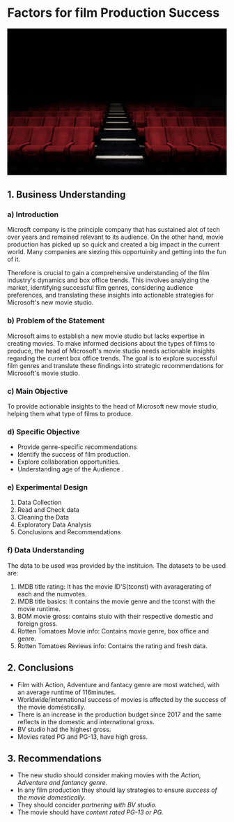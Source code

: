 # Factors for film Production Success
![title](<film.jpg>)

## 1. Business Understanding

### a) Introduction
Microsft company is the principle company that has sustained alot of tech over years and remained relevant to its audience. On the other hand, movie production has picked up so quick and created a big impact in the current world. Many companies are siezing this opportuinity and getting into the fun of it.

Therefore is crucial to gain a comprehensive understanding of the film industry's dynamics and box office trends. This involves analyzing the market, identifying successful film genres, considering audience preferences, and translating these insights into actionable strategies for Microsoft's new movie studio.

### b) Problem of the Statement
Microsoft aims to establish a new movie studio but lacks expertise in creating movies. To make informed decisions about the types of films to produce, the head of Microsoft's movie studio needs actionable insights regarding the current box office trends. The goal is to explore successful film genres and translate these findings into strategic recommendations for Microsoft's movie studio.

### c) Main Objective
To provide actionable insights to the head of Microsoft new movie studio, helping them what type of films to produce.

### d) Specific Objective
* Provide genre-specific recommendations
* Identify the success of film production.
* Explore collaboration opportunities.
* Understanding age of the Audience .

### e) Experimental Design
1. Data Collection
2. Read and Check data
3. Cleaning the Data
4. Exploratory Data Analysis
5. Conclusions and Recommendations

### f) Data Understanding
The data to be used was provided by the instituion.
The datasets to be used are:
1. IMDB title rating: It has the movie ID'S(tconst) with avaragerating of each and the numvotes.
2. IMDB title basics: It contains the movie genre and the tconst with the movie runtime.
3. BOM movie gross: contains stuio with their respective domestic and foreign gross.
4. Rotten Tomatoes Movie info: Contains movie genre, box office and genre.
5. Rotten Tomatoes Reviews info: Contains the rating and fresh data.

## 2. Conclusions

- Film with Action, Adventure and fantacy genre are most watched, with an average runtime of 116minutes.
- Worldwide/international success of movies is affected by the success of the movie domestically.
- There is an increase in the production budget since 2017 and the same reflects in the domestic and international gross.
- BV studio had the highest gross.
- Movies rated PG and PG-13, have high gross.

## 3. Recommendations

- The new studio should consider making movies with the *Action, Adventure and fantancy genre.*
- In any film production they should lay strategies to ensure *success of the movie domestically.* 
- They should concider *partnering with BV studio.*
- The movie should have *content rated PG-13 or PG.*
